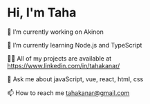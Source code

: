 # Hi, I'm Taha

🔭 I’m currently working on Akinon

🌱 I’m currently learning Node.js and TypeScript

👨‍💻 All of my projects are available at https://www.linkedin.com/in/tahakanar/

💬 Ask me about javaScript, vue, react, html, css

📫 How to reach me tahakanar@gmail.com
